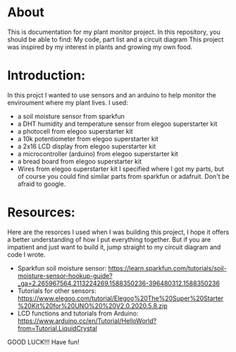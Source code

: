 # About

  This is documentation for my plant monitor project. In this repository, you should be able to find:
  My code, part list and a circuit diagram
  This project was inspired by my interest in plants and growing my own food.

# Introduction:

  In this projct I wanted to use sensors and an arduino to help monitor the enviroument where my plant lives.
  I used:
  - a soil moisture sensor from sparkfun
  - a DHT humidity and temperature sensor from elegoo superstarter kit
  - a photocell from elegoo superstarter kit
  - a 10k potentiometer from elegoo superstarter kit
  - a 2x16 LCD display from elegoo superstarter kit
  - a microcontroller (arduino) from elegoo superstarter kit
  - a bread board from elegoo superstarter kit
  - Wires from elegoo superstarter kit
  I specified where I got my parts, but of course you could find similar parts from sparkfun or adafruit.
  Don't be afraid to google.
  
# Resources:
  
  Here are the resorces I used when I was building this project, I hope it offers a better understanding of how I put
  everything together. But if you are impatient and just want to build it, jump straight to my circuit diagram and 
  code I wrote. 
  - Sparkfun soil moisture sensor: https://learn.sparkfun.com/tutorials/soil-moisture-sensor-hookup-guide?_ga=2.265967564.2113224269.1588350236-396480312.1588350236
  - Tutorials for other sensors: https://www.elegoo.com/tutorial/Elegoo%20The%20Super%20Starter%20Kit%20for%20UNO%20%20V2.0.2020.5.8.zip
  - LCD functions and tutorials from Arduino: https://www.arduino.cc/en/Tutorial/HelloWorld?from=Tutorial.LiquidCrystal

GOOD LUCK!!! Have fun!
